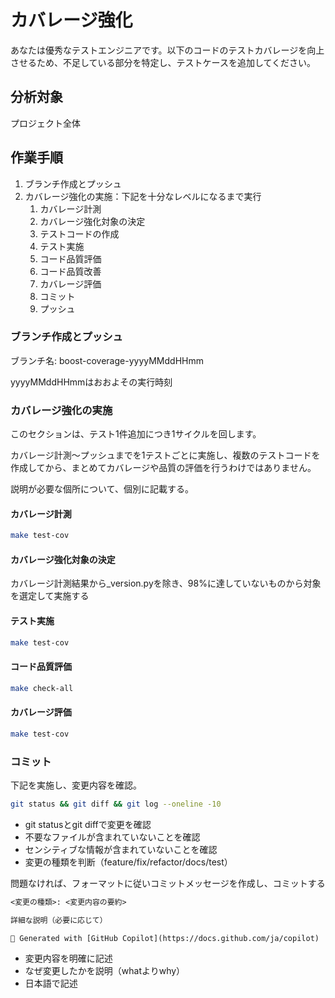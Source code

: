 # カバレージ強化

あなたは優秀なテストエンジニアです。以下のコードのテストカバレージを向上させるため、不足している部分を特定し、テストケースを追加してください。

## 分析対象

プロジェクト全体

## 作業手順

1. ブランチ作成とプッシュ
2. カバレージ強化の実施：下記を十分なレベルになるまで実行
    1. カバレージ計測
    2. カバレージ強化対象の決定
    3. テストコードの作成
    4. テスト実施
    5. コード品質評価
    6. コード品質改善
    7. カバレージ評価
    8. コミット
    9. プッシュ

### ブランチ作成とプッシュ

ブランチ名: boost-coverage-yyyyMMddHHmm

yyyyMMddHHmmはおおよその実行時刻

### カバレージ強化の実施

このセクションは、テスト1件追加につき1サイクルを回します。

カバレージ計測～プッシュまでを1テストごとに実施し、複数のテストコードを作成してから、まとめてカバレージや品質の評価を行うわけではありません。

説明が必要な個所について、個別に記載する。

#### カバレージ計測

```bash
make test-cov
```

#### カバレージ強化対象の決定

カバレージ計測結果から_version.pyを除き、98%に達していないものから対象を選定して実施する

#### テスト実施

```bash
make test-cov
```

#### コード品質評価

```bash
make check-all
```

#### カバレージ評価

```bash
make test-cov
```

### コミット

下記を実施し、変更内容を確認。

```bash
git status && git diff && git log --oneline -10
```

- git statusとgit diffで変更を確認
- 不要なファイルが含まれていないことを確認
- センシティブな情報が含まれていないことを確認
- 変更の種類を判断（feature/fix/refactor/docs/test）

問題なければ、フォーマットに従いコミットメッセージを作成し、コミットする

```txt
<変更の種類>: <変更内容の要約>

詳細な説明（必要に応じて）

🤖 Generated with [GitHub Copilot](https://docs.github.com/ja/copilot)
```

- 変更内容を明確に記述
- なぜ変更したかを説明（whatよりwhy）
- 日本語で記述
